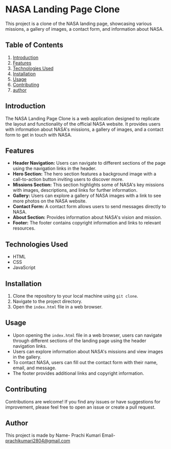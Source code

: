

# NASA Landing Page Clone

This project is a clone of the NASA landing page, showcasing various missions, a gallery of images, a contact form, and information about NASA.

## Table of Contents
1. [Introduction](#introduction)
2. [Features](#features)
3. [Technologies Used](#technologies-used)
4. [Installation](#installation)
5. [Usage](#usage)
6. [Contributing](#contributing)
7. [author](#author)

## Introduction
The NASA Landing Page Clone is a web application designed to replicate the layout and functionality of the official NASA website. It provides users with information about NASA's missions, a gallery of images, and a contact form to get in touch with NASA.

## Features
- **Header Navigation:** Users can navigate to different sections of the page using the navigation links in the header.
- **Hero Section:** The hero section features a background image with a call-to-action button inviting users to discover more.
- **Missions Section:** This section highlights some of NASA's key missions with images, descriptions, and links for further information.
- **Gallery:** Users can explore a gallery of NASA images with a link to see more photos on the NASA website.
- **Contact Form:** A contact form allows users to send messages directly to NASA.
- **About Section:** Provides information about NASA's vision and mission.
- **Footer:** The footer contains copyright information and links to relevant resources.

## Technologies Used
- HTML
- CSS
- JavaScript

## Installation
1. Clone the repository to your local machine using `git clone`.
2. Navigate to the project directory.
3. Open the `index.html` file in a web browser.

## Usage
- Upon opening the `index.html` file in a web browser, users can navigate through different sections of the landing page using the header navigation links.
- Users can explore information about NASA's missions and view images in the gallery.
- To contact NASA, users can fill out the contact form with their name, email, and message.
- The footer provides additional links and copyright information.

## Contributing
Contributions are welcome! If you find any issues or have suggestions for improvement, please feel free to open an issue or create a pull request.

## Author
This project is made by 
Name- Prachi Kumari 
Email- prachikumari2804@gmail.com
